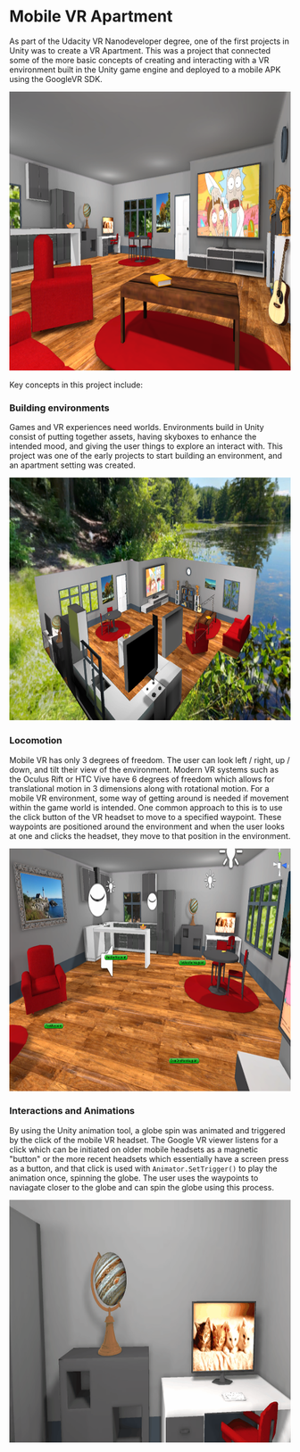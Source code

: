 # Mobile VR Apartment

As part of the Udacity VR Nanodeveloper degree, one of the first projects in Unity was to create a VR Apartment. This was a project that connected some of the more basic concepts of creating and interacting with a VR environment built in the Unity game engine and deployed to a mobile APK using the GoogleVR SDK. 

<p align="center">
  <img src="Images/VR_Apartment_CouchView.PNG" width="800" height="500"/>
</p>

Key concepts in this project include:

### Building environments

Games and VR experiences need worlds. Environments build in Unity consist of putting together assets, having skyboxes to enhance the intended mood, and giving the user things to explore an interact with. This project was one of the early projects to start building an environment, and an apartment setting was created.


<p align="center">
  <img src="Images/VR_Apartment_OutsideView.PNG" width="700" height="435"/>
</p>

### Locomotion

Mobile VR has only 3 degrees of freedom. The user can look left / right, up / down, and tilt their view of the environment. Modern VR systems such as the Oculus Rift or HTC Vive have 6 degrees of freedom which allows for translational motion in 3 dimensions along with rotational motion. For a mobile VR environment, some way of getting around is needed if movement within the game world is intended. One common approach to this is to use the click button of the VR headset to move to a specified waypoint. These waypoints are positioned around the environment and when the user looks at one and clicks the headset, they move to that position in the environment.

<p align="center">
  <img src="Images/VR_Apartment_Waypoints.PNG" width="700" height="435"/>
</p>

### Interactions and Animations

By using the Unity animation tool, a globe spin was animated and triggered by the click of the mobile VR headset. The Google VR viewer listens for a click which can be initiated on older mobile headsets as a magnetic "button" or the more recent headsets which essentially have a screen press as a button, and that click is used with `Animator.SetTrigger()` to play the animation once, spinning the globe. The user uses the waypoints to naviagate closer to the globe and can spin the globe using this process.

<p align="center">
  <img src="Images/globe_animation.gif" width="700" height="435"/>
</p>
